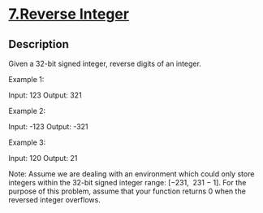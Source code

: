 # [7.Reverse Integer](https://leetcode.com/problems/reverse-integer/)
        
## Description
        
Given a 32-bit signed integer, reverse digits of an integer.

Example 1:


Input: 123
Output: 321


Example 2:


Input: -123
Output: -321


Example 3:


Input: 120
Output: 21


Note:
Assume we are dealing with an environment which could only store integers within the 32-bit signed integer range: [&minus;231,&nbsp; 231&nbsp;&minus; 1]. For the purpose of this problem, assume that your function returns 0 when the reversed integer overflows.
